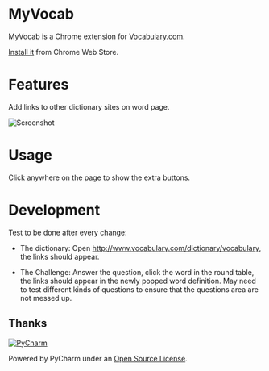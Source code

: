 # MyVocab

MyVocab is a Chrome extension for [Vocabulary.com](http://www.vocabulary.com).

[Install it](https://chrome.google.com/webstore/detail/myvocab/npfplmfmbflbcffpkpgmhpinemlimnnc) from Chrome Web Store.


# Features

Add links to other dictionary sites on word page.

![Screenshot](https://lh6.googleusercontent.com/-ejFzSNcmAkA/U-C2vePGCmI/AAAAAAAASdo/tAClm2AAS9s/w800-h500-no/after_small.png)


# Usage

Click anywhere on the page to show the extra buttons.

# Development

Test to be done after every change:

* The dictionary:
Open http://www.vocabulary.com/dictionary/vocabulary, the links should appear.

* The Challenge:
Answer the question, click the word in the round table, the links should appear
in the newly popped word definition. May need to test different kinds of
questions to ensure that the questions area are not messed up.

## Thanks
[![PyCharm](http://www.jetbrains.com/pycharm/docs/logo_pycharm.png)](http://www.jetbrains.com/pycharm/)

Powered by PyCharm under an [Open Source License](http://www.jetbrains.com/pycharm/buy/buy.jsp#openSource).
